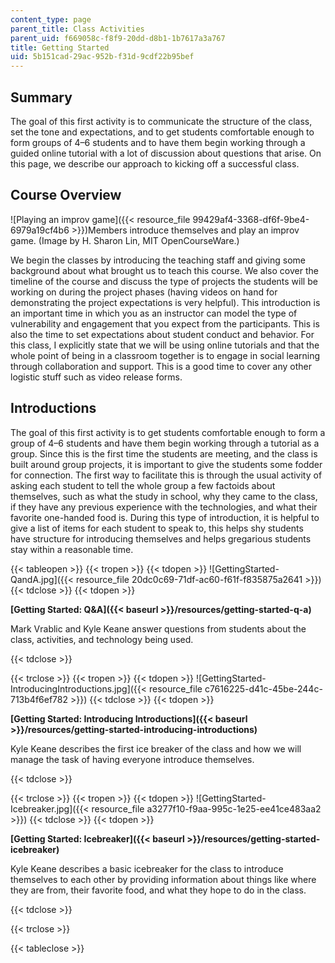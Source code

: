 ```yaml
---
content_type: page
parent_title: Class Activities
parent_uid: f669058c-f8f9-20dd-d8b1-1b7617a3a767
title: Getting Started
uid: 5b151cad-29ac-952b-f31d-9cdf22b95bef
---
```


Summary
-------

The goal of this first activity is to communicate the structure of the class, set the tone and expectations, and to get students comfortable enough to form groups of 4–6 students and to have them begin working through a guided online tutorial with a lot of discussion about questions that arise. On this page, we describe our approach to kicking off a successful class.

Course Overview
---------------

![Playing an improv game]({{< resource_file 99429af4-3368-df6f-9be4-6979a19cf4b6 >}})Members introduce themselves and play an improv game. (Image by H. Sharon Lin, MIT OpenCourseWare.)

We begin the classes by introducing the teaching staff and giving some background about what brought us to teach this course. We also cover the timeline of the course and discuss the type of projects the students will be working on during the project phases (having videos on hand for demonstrating the project expectations is very helpful). This introduction is an important time in which you as an instructor can model the type of vulnerability and engagement that you expect from the participants. This is also the time to set expectations about student conduct and behavior. For this class, I explicitly state that we will be using online tutorials and that the whole point of being in a classroom together is to engage in social learning through collaboration and support. This is a good time to cover any other logistic stuff such as video release forms.

Introductions
-------------

The goal of this first activity is to get students comfortable enough to form a group of 4–6 students and have them begin working through a tutorial as a group. Since this is the first time the students are meeting, and the class is built around group projects, it is important to give the students some fodder for connection. The first way to facilitate this is through the usual activity of asking each student to tell the whole group a few factoids about themselves, such as what the study in school, why they came to the class, if they have any previous experience with the technologies, and what their favorite one-handed food is. During this type of introduction, it is helpful to give a list of items for each student to speak to, this helps shy students have structure for introducing themselves and helps gregarious students stay within a reasonable time.

{{< tableopen >}}
{{< tropen >}}
{{< tdopen >}}
﻿![GettingStarted-QandA.jpg]({{< resource_file 20dc0c69-71df-ac60-f61f-f835875a2641 >}})
{{< tdclose >}}
{{< tdopen >}}


 **[Getting Started: Q&A]({{< baseurl >}}/resources/getting-started-q-a)**

Mark Vrablic and Kyle Keane answer questions from students about the class, activities, and technology being used.  


{{< tdclose >}}

{{< trclose >}}
{{< tropen >}}
{{< tdopen >}}
![GettingStarted-IntroducingIntroductions.jpg]({{< resource_file c7616225-d41c-45be-244c-713b4f6ef782 >}})
{{< tdclose >}}
{{< tdopen >}}


﻿**[Getting Started: Introducing Introductions]({{< baseurl >}}/resources/getting-started-introducing-introductions)**

Kyle Keane describes the first ice breaker of the class and how we will manage the task of having everyone introduce themselves.  


{{< tdclose >}}

{{< trclose >}}
{{< tropen >}}
{{< tdopen >}}
﻿![GettingStarted-Icebreaker.jpg]({{< resource_file a3277f10-f9aa-995c-1e25-ee41ce483aa2 >}})
{{< tdclose >}}
{{< tdopen >}}


﻿**[Getting Started: Icebreaker]({{< baseurl >}}/resources/getting-started-icebreaker)**

Kyle Keane describes a basic icebreaker for the class to introduce themselves to each other by providing information about things like where they are from, their favorite food, and what they hope to do in the class.  


{{< tdclose >}}

{{< trclose >}}

{{< tableclose >}}